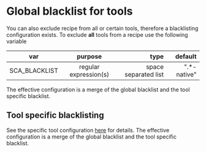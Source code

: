 # Global blacklist for tools

You can also exclude recipe from all or certain tools, therefore a blacklisting configuration exists.
To exclude __all__ tools from a recipe use the following variable

| var | purpose | type | default |
| ------------- |:-------------:| -----:| -----:|
| SCA_BLACKLIST | regular expression(s) | space separated list | ".*-native"

The effective configuration is a merge of the global blacklist and the tool specific blacklist.

## Tool specific blacklisting

See the specific tool configuration [here](module) for details.
The effective configuration is a merge of the global blacklist and the tool specific blacklist.
